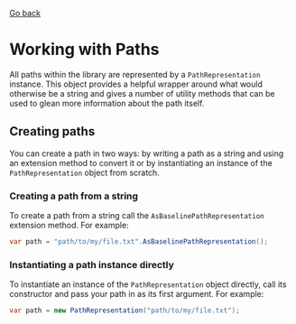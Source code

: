 [Go back](index.md)

# Working with Paths

All paths within the library are represented by a `PathRepresentation` instance. This object provides a helpful wrapper
around what would otherwise be a string and gives a number of utility methods that can be used to glean more information
about the path itself.

## Creating paths

You can create a path in two ways: by writing a path as a string and using an extension method to convert it or by
instantiating an instance of the `PathRepresentation` object from scratch.

### Creating a path from a string

To create a path from a string call the `AsBaselinePathRepresentation` extension method. For example:

```csharp
var path = "path/to/my/file.txt".AsBaselinePathRepresentation();
```

### Instantiating a path instance directly

To instantiate an instance of the `PathRepresentation` object directly, call its constructor and pass your path in as
its first argument. For example:

```csharp
var path = new PathRepresentation("path/to/my/file.txt");
```
